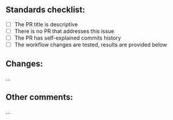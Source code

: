 <!--
📣 READ CAREFULLY BEFORE CREATING THIS PR 📣
1️⃣ This PR template is exclusively for REPOSITORY MAINTANANCE
2️⃣ The PR title must start from "repo:"
3️⃣ The PR title must be written in lowercase
4️⃣ If PR changes workflow, test it before pushing
5️⃣ The topic must be provided with requested below information
-->

## Standards checklist:
- [ ] The PR title is descriptive
- [ ] There is no PR that addresses this issue
- [ ] The PR has self-explained commits history
- [ ] The workflow changes are tested, results are provided below

## Changes:
...

## Other comments:
...
